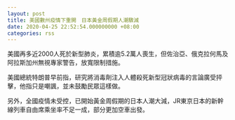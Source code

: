 ```yaml
---
layout: post
title: 美國數州疫情下重開　日本黃金周假期人潮驟減
date: 2020-04-25 22:52:54.000000000 +08:00
categories: rss
---
```


美國再多近2000人死於新型肺炎，累積逾5.2萬人喪生，但佐治亞、俄克拉何馬及阿拉斯加州無視專家警告，放寬限制措施。

美國總統特朗普早前指，研究將消毒劑注入人體殺死新型冠狀病毒的言論廣受抨擊，他指只是嘲諷，並未鼓勵民眾這樣做。

另外，全國疫情未受控，已開始黃金周假期的日本人潮大減，JR東京日本的新幹線列車自由席乘坐率不足一成，部分更加空車出發。

